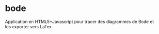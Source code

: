 # bode
Application en HTML5+Javascript pour tracer des diagrammes de Bode et les exporter vers LaTex
